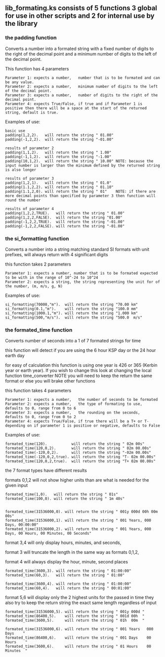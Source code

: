 ## lib_formating.ks consists of 5 functions 3 global for use in other scripts and 2 for internal use by the library

### the padding function

  Converts a number into a formated string with a fixed number of digits to the right of the decimal point and a minimum number of digits to the left of the decimal point.
  
  This function has 4 parameters
  
    Parameter 1: expects a number,   number that is to be formated and can be any value.
    Parameter 2: expects a number,   minimum number of digits to the left of the decimal point.
    Parameter 3: expects a number,   number of digits to the right of the decimal point.
	Parameter 4: expects True/False, if true and if Parameter 1 is positive then there will be a space at the start of the returned string, default is true.
  
  Examples of use:
  
    basic use
    padding(1,2,2).   will return the string " 01.00"
    padding(-1,2,2).  will return the string "-01.00"
	
	results of parameter 2
    padding(1,1,2).   will return the string " 1.00"
    padding(-1,1,2).  will return the string "-1.00"
    padding(10,1,2).  will return the string " 10.00" NOTE: because the input number is larger than the minimum defined by the returned string is also longer
	
	results of parameter 3
    padding(1,2,1).   will return the string " 01.0"
    padding(1.1,2,2). will return the string " 01.10"
    padding(1.1,2,0). will return the string " 01"    NOTE: if there are more decimal points than specified by parameter 3 then function will round the number
	
	results of parameter 4
    padding(1,2,2,TRUE).   will return the string " 01.00"
    padding(1,2,2,FALSE).  will return the string "01.00"
    padding(-1,2,2,TRUE).  will return the string "-01.00"
    padding(-1,2,2,FALSE). will return the string "-01.00"
	
### the si_formatting function

  Converts a number into a string matching standard SI formats with unit prefixes, will always return with 4 significant digits
  
  this function takes 2 parameters
  
    Parameter 1: expects a number, number that is to be formated expected to be with in the range of 10^-24 to 10^24
	Parameter 2: expects a string, the string representing the unit for of the number, (m, m/s, g, N)
	
  Examples of use:
  
    si_formatting(70000,"m").  will return the string "70.00 km"
    si_formatting(0.1,"m").    will return the string "100.0 mm"
    si_formatting(1000.1,"m"). will return the string "1.000 km"
    si_formatting(500,"m/s").  will return the string "500.0  m/s"
	
### the formated_time function

  Converts number of seconds into a 1 of 7 formated strings for time
  
  this function will detect if you are using the 6 hour KSP day or the 24 hour earth day
  
  for easy of calculation this function is using one year is 426 or 365 (Kerbin year or earth year). If you wish to change this look at changing the local function time_converter NOTE you will need to keep the return the same format or else you will brake other functions
  
  this function takes 4 parameters
  
    Parameter 1: expects a number,   the number of seconds to be formated
	Parameter 2: expects a number,   the type of formating to use, defaults to 0, range from 0 to 6
	Parameter 3: expects a number,   the rounding on the seconds,  defaults to 0, range from 0 to 2
	Parameter 4: expects True/False, if true there will be a T+ or T- depending on if parameter 1 is positive or negative, defaults to False
	
  Examples of use:
  
    formated_time(120).           will return the string " 02m 00s"
    formated_time(120,0,2).       will return the string " 02m 00.00s"
    formated_time(-120,0,2).      will return the string "-02m 00.00s"
    formated_time(-120,0,2,true). will return the string "T- 02m 00.00s"
    formated_time(120,0,2,true).  will return the string "T+ 02m 00.00s"
	
  the 7 format types have different results
  
  formats 0,1,2 will not show higher units than are what is needed for the given input
  
    formated_time(1,0).   will return the string " 01s"
    formated_time(100,0). will return the string " 1m 40s"
	
	
    formated_time(31536000,0). will return the string " 001y 000d 00h 00m 00s"
    formated_time(31536000,1). will return the string " 001 Years, 000 Days, 00:00:00"
    formated_time(31536000,2). will return the string " 001 Years, 000 Days, 00 Hours, 00 Minutes, 00 Seconds"
	
  format 3,4 will only display hours, minutes, and seconds,
  
  format 3 will truncate the length in the same way as formats 0,1,2,
  
  format 4 will always display the hour, minute, second places
  
    formated_time(3600,3). will return the string " 01:00:00"
    formated_time(60,3).   will return the string " 01:00"
	
    formated_time(3600,4). will return the string " 01:00:00"
    formated_time(60,4).   will return the string " 00:01:00"
	
  format 5,6 will display only the 2 highest units for the passed in time they also try to keep the return string the exact same length regardless of input
  
    formated_time(31536000,5). will return the string " 001y 000d "
    formated_time(86400,5).    will return the string " 001d 00h  "
    formated_time(3600,5).     will return the string " 01h  00m  "
	
    formated_time(31536000,6). will return the string " 001 Years   000 Days    "
    formated_time(86400,6).    will return the string " 001 Days    00 Hours    "
    formated_time(3600,6).     will return the string " 01 Hours    00 Minutes  "
	
	
	
